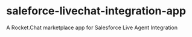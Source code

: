 # saleforce-livechat-integration-app
A Rocket.Chat marketplace app for Salesforce Live Agent Integration
